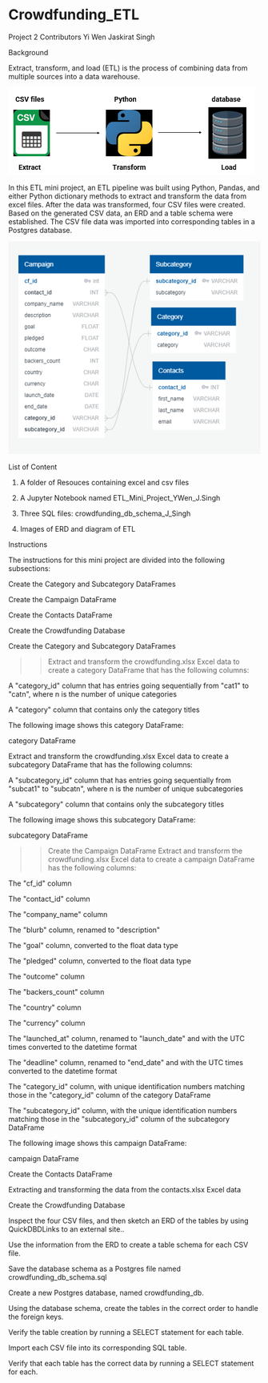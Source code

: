 # Crowdfunding_ETL
Project 2
Contributors
Yi Wen
Jaskirat Singh

Background

Extract, transform, and load (ETL) is the process of combining data from multiple sources into a data warehouse. 

![alt text](ETL-1.png)


In this ETL mini project, an ETL pipeline was built using Python, Pandas, and either Python dictionary methods to extract and transform the data from excel files. After the data was transformed, four CSV files were created. Based on the generated CSV data, an ERD and a table schema were established. The CSV file data was imported into corresponding tables in a Postgres database.

![alt text](QuickDBD-1.png) 


List of Content

1. A folder of Resouces containing excel and csv files

2. A Jupyter Notebook named ETL_Mini_Project_YWen_J.Singh

3. Three SQL files: crowdfunding_db_schema_J_Singh

4. Images of ERD and diagram of ETL


Instructions

The instructions for this mini project are divided into the following subsections:

Create the Category and Subcategory DataFrames

Create the Campaign DataFrame

Create the Contacts DataFrame

Create the Crowdfunding Database

Create the Category and Subcategory DataFrames

>>Extract and transform the crowdfunding.xlsx Excel data to create a category DataFrame that has the following columns:

A "category_id" column that has entries going sequentially from "cat1" to "catn", where n is the number of unique categories

A "category" column that contains only the category titles

The following image shows this category DataFrame:

category DataFrame


Extract and transform the crowdfunding.xlsx Excel data to create a subcategory DataFrame that has the following columns:

A "subcategory_id" column that has entries going sequentially from "subcat1" to "subcatn", where n is the number of unique subcategories

A "subcategory" column that contains only the subcategory titles

The following image shows this subcategory DataFrame:

subcategory DataFrame


>>Create the Campaign DataFrame
Extract and transform the crowdfunding.xlsx Excel data to create a campaign DataFrame has the following columns:

The "cf_id" column

The "contact_id" column

The "company_name" column

The "blurb" column, renamed to "description"

The "goal" column, converted to the float data type

The "pledged" column, converted to the float data type

The "outcome" column

The "backers_count" column

The "country" column

The "currency" column

The "launched_at" column, renamed to "launch_date" and with the UTC times converted to the datetime format

The "deadline" column, renamed to "end_date" and with the UTC times converted to the datetime format

The "category_id" column, with unique identification numbers matching those in the "category_id" column of the category DataFrame

The "subcategory_id" column, with the unique identification numbers matching those in the "subcategory_id" column of the subcategory DataFrame

The following image shows this campaign DataFrame:

campaign DataFrame

Create the Contacts DataFrame

Extracting and transforming the data from the contacts.xlsx Excel data

Create the Crowdfunding Database

Inspect the four CSV files, and then sketch an ERD of the tables by using QuickDBDLinks to an external site..

Use the information from the ERD to create a table schema for each CSV file.

Save the database schema as a Postgres file named crowdfunding_db_schema.sql

Create a new Postgres database, named crowdfunding_db.

Using the database schema, create the tables in the correct order to handle the foreign keys.

Verify the table creation by running a SELECT statement for each table.

Import each CSV file into its corresponding SQL table.

Verify that each table has the correct data by running a SELECT statement for each.
